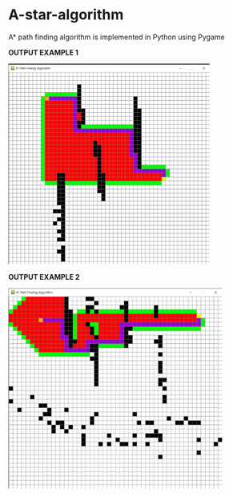# A-star-algorithm
A* path finding algorithm is implemented in Python using Pygame

**OUTPUT EXAMPLE 1**

<img src="images/example1.jpg" height=400>


**OUTPUT EXAMPLE 2**

<img src="images/example2.jpg" height=400>

